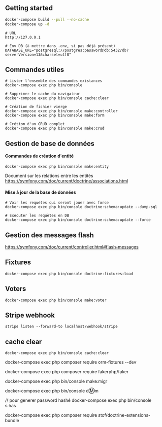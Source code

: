 ## Getting started

```bash
docker-compose build --pull --no-cache
docker-compose up -d
```

```
# URL
http://127.0.0.1

# Env DB (à mettre dans .env, si pas déjà présent)
DATABASE_URL="postgresql://postgres:password@db:5432/db?serverVersion=13&charset=utf8"
```

## Commandes utiles
```
# Lister l'ensemble des commandes existances 
docker-compose exec php bin/console

# Supprimer le cache du navigateur
docker-compose exec php bin/console cache:clear

# Création de fichier vierge
docker-compose exec php bin/console make:controller
docker-compose exec php bin/console make:form

# Crétion d'un CRUD complet
docker-compose exec php bin/console make:crud
```

## Gestion de base de données

#### Commandes de création d'entité
```
docker-compose exec php bin/console make:entity
```
Document sur les relations entre les entités
https://symfony.com/doc/current/doctrine/associations.html

#### Mise à jour de la base de données
```
# Voir les requètes qui seront jouer avec force
docker-compose exec php bin/console doctrine:schema:update --dump-sql

# Executer les requètes en DB
docker-compose exec php bin/console doctrine:schema:update --force
```

## Gestion des messages flash
https://symfony.com/doc/current/controller.html#flash-messages

## Fixtures
```
docker-compose exec php bin/console doctrine:fixtures:load
```

## Voters
```
docker-compose exec php bin/console make:voter
```

## Stripe webhook
```
stripe listen --forward-to localhost/webhook/stripe
```

## cache clear
```
docker-compose exec php bin/console cache:clear
```


docker-compose exec php composer require orm-fixtures --dev   

docker-compose exec php composer require fakerphp/faker

docker-compose exec php bin/console make:migr


docker-compose exec php bin/console d:m:m    

 // pour generer password hashé
docker-compose exec php bin/console s:has


docker-compose exec php composer require stof/doctrine-extensions-bundle
